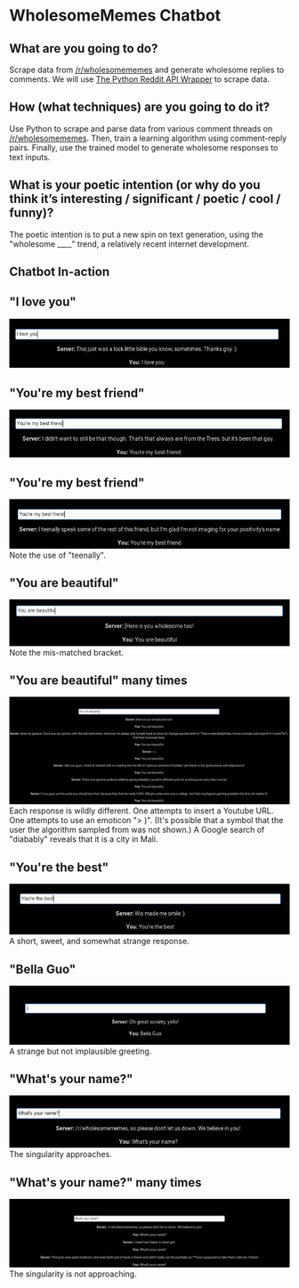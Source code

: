 # WholesomeMemes Chatbot
## What are you going to do?

Scrape data from [/r/wholesomememes](reddit.com/r/wholesomememes) and generate wholesome replies to comments. We will use [The Python Reddit API Wrapper](https://praw.readthedocs.io/en/latest/) to scrape data.

## How (what techniques) are you going to do it?

Use Python to scrape and parse data from various comment threads on [/r/wholesomememes](reddit.com/r/wholesomememes). Then, train a learning algorithm using comment-reply pairs. Finally, use the trained model to generate wholesome responses to text inputs. 

## What is your poetic intention (or why do you think it’s interesting / significant / poetic / cool / funny)?

The poetic intention is to put a new spin on text generation, using the "wholesome ____" trend, a relatively recent internet development.

## Chatbot In-action

## "I love you"
![screenshot1](https://github.com/ootks/CS87Project/blob/master/project/screenshot1.png "screenshot1")

## "You're my best friend"
![screenshot2](https://github.com/ootks/CS87Project/blob/master/project/screenshot2.png "screenshot2")

## "You're my best friend"
![screenshot3](https://github.com/ootks/CS87Project/blob/master/project/screenshot3.png "screenshot3")
Note the use of "teenally".

## "You are beautiful"  
![screenshot4](https://github.com/ootks/CS87Project/blob/master/project/screenshot4.png "screenshot4")
Note the mis-matched bracket. 

## "You are beautiful" many times
![screenshot5](https://github.com/ootks/CS87Project/blob/master/project/screenshot5.png "screenshot5")
Each response is wildly different. One attempts to insert a Youtube URL. One attempts to use an emoticon "> )". (It's possible that a symbol that the user the algorithm sampled from was not shown.) A Google search of "diabably" reveals that it is a city in Mali. 

## "You're the best"
![screenshot6](https://github.com/ootks/CS87Project/blob/master/project/screenshot6.png "screenshot6")
A short, sweet, and somewhat strange response. 

## "Bella Guo"
![screenshot8](https://github.com/ootks/CS87Project/blob/master/project/screenshot8.png "screenshot8")
A strange but not implausible greeting. 

## "What's your name?"
![screenshot9](https://github.com/ootks/CS87Project/blob/master/project/screenshot9.png "screenshot9")
The singularity approaches. 

## "What's your name?" many times
![screenshot11](https://github.com/ootks/CS87Project/blob/master/project/screenshot11.png "screenshot11")
The singularity is not approaching. 


